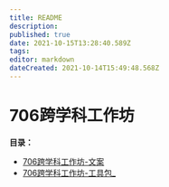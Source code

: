 ```yaml
---
title: README
description: 
published: true
date: 2021-10-15T13:28:40.589Z
tags: 
editor: markdown
dateCreated: 2021-10-14T15:49:48.568Z
---
```


# 706跨学科工作坊

**目录：**
- [706跨学科工作坊-文案](706跨学科工作坊-文案.md)
- [706跨学科工作坊-工具包_](706跨学科工作坊-工具包_)
